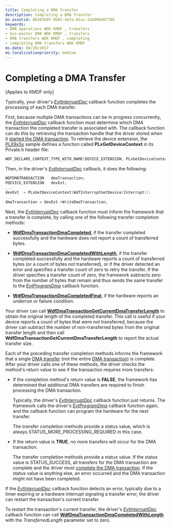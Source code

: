 ```yaml
---
title: Completing a DMA Transfer
description: Completing a DMA Transfer
ms.assetid: 86383b9f-9b82-4afa-81ac-2ab09bd8778b
keywords:
- DMA operations WDK KMDF , transfers
- bus-master DMA WDK KMDF , transfers
- DMA transfers WDK KMDF , completing
- completing DMA transfers WDK KMDF
ms.date: 04/20/2017
ms.localizationpriority: medium
---
```


# Completing a DMA Transfer


\[Applies to KMDF only\]




Typically, your driver's [*EvtInterruptDpc*](/windows-hardware/drivers/ddi/wdfinterrupt/nc-wdfinterrupt-evt_wdf_interrupt_dpc) callback function completes the processing of each DMA transfer.

First, because multiple DMA transactions can be in progress concurrently, the [*EvtInterruptDpc*](/windows-hardware/drivers/ddi/wdfinterrupt/nc-wdfinterrupt-evt_wdf_interrupt_dpc) callback function must determine which DMA transaction the completed transfer is associated with. The callback function can do this by retrieving the transaction handle that the driver stored when it [started the DMA transaction](starting-a-dma-transaction.md). To retrieve the device extension, the [PLX9x5x](/samples/browse/) sample defines a function called **PLxGetDeviceContext** in its Private.h header file:

```cpp
WDF_DECLARE_CONTEXT_TYPE_WITH_NAME(DEVICE_EXTENSION, PLxGetDeviceContext)
```

Then, in the driver's [*EvtInterruptDpc*](/windows-hardware/drivers/ddi/wdfinterrupt/nc-wdfinterrupt-evt_wdf_interrupt_dpc) callback, it does the following:

```cpp
WDFDMATRANSACTION   dmaTransaction;
PDEVICE_EXTENSION   devExt;
...
devExt  = PLxGetDeviceContext(WdfInterruptGetDevice(Interrupt));
...
dmaTransaction = devExt->WriteDmaTransaction;
```

Next, the [*EvtInterruptDpc*](/windows-hardware/drivers/ddi/wdfinterrupt/nc-wdfinterrupt-evt_wdf_interrupt_dpc) callback function must inform the framework that a transfer is complete, by calling one of the following transfer completion methods:

-   [**WdfDmaTransactionDmaCompleted**](/windows-hardware/drivers/ddi/wdfdmatransaction/nf-wdfdmatransaction-wdfdmatransactiondmacompleted), if the transfer completed successfully and the hardware does not report a count of transferred bytes.

-   [**WdfDmaTransactionDmaCompletedWithLength**](/windows-hardware/drivers/ddi/wdfdmatransaction/nf-wdfdmatransaction-wdfdmatransactiondmacompletedwithlength), if the transfer completed successfully and the hardware reports a count of transferred bytes (or a count of bytes not transferred), or if the driver detected an error and specifies a transfer count of zero to retry the transfer. If the driver specifies a transfer count of zero, the framework subtracts zero from the number of bytes that remain and thus sends the same transfer to the [*EvtProgramDma*](/windows-hardware/drivers/ddi/wdfdmatransaction/nc-wdfdmatransaction-evt_wdf_program_dma) callback function.

-   [**WdfDmaTransactionDmaCompletedFinal**](/windows-hardware/drivers/ddi/wdfdmatransaction/nf-wdfdmatransaction-wdfdmatransactiondmacompletedfinal), if the hardware reports an underrun or failure condition.

Your driver can call [**WdfDmaTransactionGetCurrentDmaTransferLength**](/windows-hardware/drivers/ddi/wdfdmatransaction/nf-wdfdmatransaction-wdfdmatransactiongetcurrentdmatransferlength) to obtain the original length of the completed transfer. This call is useful if your device reports a count of bytes that were not transferred, because the driver can subtract the number of non-transferred bytes from the original transfer length and then call **WdfDmaTransactionGetCurrentDmaTransferLength** to report the actual transfer size.

Each of the preceding transfer completion methods informs the framework that a single [DMA transfer](dma-transactions-and-dma-transfers.md) (not the entire [DMA transaction](dma-transactions-and-dma-transfers.md)) is complete. After your driver calls one of these methods, the driver checks the method's return value to see if the transaction requires more transfers:

-   If the completion method's return value is **FALSE**, the framework has determined that additional DMA transfers are required to finish processing the DMA transaction.

    Typically, the driver's [*EvtInterruptDpc*](/windows-hardware/drivers/ddi/wdfinterrupt/nc-wdfinterrupt-evt_wdf_interrupt_dpc) callback function just returns. The framework calls the driver's [*EvtProgramDma*](/windows-hardware/drivers/ddi/wdfdmatransaction/nc-wdfdmatransaction-evt_wdf_program_dma) callback function again, and the callback function can program the hardware for the next transfer.

    The transfer completion methods provide a status value, which is always STATUS\_MORE\_PROCESSING\_REQUIRED in this case.

-   If the return value is **TRUE**, no more transfers will occur for the DMA transaction.

    The transfer completion methods provide a status value. If the status value is STATUS\_SUCCESS, all transfers for the DMA transaction are complete and the driver must [complete the DMA transaction](completing-a-dma-transaction.md). If the status value is anything else, an error occurred and the DMA transaction might not have been completed.

If the [*EvtInterruptDpc*](/windows-hardware/drivers/ddi/wdfinterrupt/nc-wdfinterrupt-evt_wdf_interrupt_dpc) callback function detects an error, typically due to a timer expiring or a hardware interrupt signaling a transfer error, the driver can restart the transaction's current transfer.

To restart the transaction's current transfer, the driver's [*EvtInterruptDpc*](/windows-hardware/drivers/ddi/wdfinterrupt/nc-wdfinterrupt-evt_wdf_interrupt_dpc) callback function can call [**WdfDmaTransactionDmaCompletedWithLength**](/windows-hardware/drivers/ddi/wdfdmatransaction/nf-wdfdmatransaction-wdfdmatransactiondmacompletedwithlength) with the *TransferredLength* parameter set to zero.

